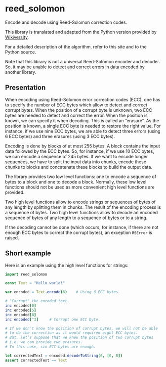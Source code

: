 # reed_solomon

Encode and decode using Reed-Solomon correction codes.

This library is translated and adapted from the Python version provided by [Wikiversity](https://en.wikiversity.org/wiki/Reed%E2%80%93Solomon_codes_for_coders).

For a detailed description of the algorithm, refer to this site and to the Python source.

Note that this library is not a universal Reed-Solomon encoder and decoder. So, it may be unable to detect and correct errors in data encoded by another library.

## Presentation

When encoding using Reed-Solomon error correction codes (ECC), one has to specify the number of ECC bytes which allow to detect and correct corrupt bytes.
When the position of a corrupt byte is unknown, two ECC bytes are needed to detect and correct the error.
When the position is known, we can specify it when decoding. This is called an “erasure”. As the position is known, a single ECC byte is needed to restore the right value.
For instance, if we use nine ECC bytes, we are able to detect three errors (using 6 ECC bytes) and three erasures (using 3 ECC bytes).

Encoding is done by blocks of at most 255 bytes. A block contains the input data followed by the ECC bytes. So, for instance, if we use 10 ECC bytes, we can encode
a sequence of 245 bytes. If we want to encode longer sequences, we have to split the input data into chunks, encode these chunks to blocks and concatenate these blocks to build the output data.

The library provides two low level functions: one to encode a sequence of bytes to a block and one to decode a block. Normally, these low level functions should not be used as more convenient high level functions are provided.

Two high level functions allow to encode strings or sequences of bytes of any length by splitting them in chunks. The result of the encoding process is a sequence of bytes.
Two high level functions allow to decode an encoded sequence of bytes of any length to a sequence of bytes or to a string.

If the decoding cannot be done (which occurs, for instance, if there are not enough ECC bytes to correct the corrupt bytes), an exception `RSError` is raised.

## Short example

Here is an example using the high level functions for strings:

```Nim
import reed_solomon

const Text = "Hello world!"

var encoded = Text.encode(6)    # Using 6 ECC bytes.

# "Corrupt" the encoded text.
inc encoded[0]
inc encoded[5]
inc encoded[8]
inc encoded[^3]     # Corrupt one ECC byte.

# If we don’t know the position of corrupt bytes, we will not be able
# to do the correction as it would required eight ECC bytes.
# But, let’s suppose that we know the position of two corrupt bytes
# i.e. we can provide two erasures.
# In this case, six ECC bytes are enough.

let correctedText = encoded.decodeToString(6, [0, 8])
assert correctedText == Text
```
